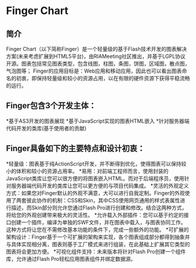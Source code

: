 Finger Chart 
================================================

简介
-----------------

Finger Chart（以下简称Finger）是一个轻量级的基于Flash技术开发的图表解决方案(未来考虑扩展到HTML5平台)，由RIAMeeting社区推出，并基于LGPL协议开源。图表包括常见图表类型，包含线图，柱图，条图，饼图，区域图，散点图，气泡图等； Finger的应用目标是：Web应用和移动应用，因此也可以看出图表命名的初衷，即保持轻量级和较小的资源占用，以在有限的硬件资源下获得平稳流畅的运行。

Finger包含3个开发主体：
-----------------

*基于AS3开发的图表展现
*基于JavaScript实现的图表HTML嵌入
*针对服务器端代码开发的类库(基于使用者的贡献)

Finger具备如下的主要特点和设计初衷：
-----------------

*轻量级：图表基于纯ActionScript开发，并不断得到优化，使得图表可以保持较小的体积和较小的资源占用率。
*易用：对前端工程师而言，使用封装的JavaScript类库让您可以很方便的将图表嵌入HTML。而对于后端程序员，使用针对服务器端代码开发的类库让您可以更方便的与项目代码集成。
*灵活的外观定义方式：如果您对Finger默认的外观不满意，大可以进行自我定制。Finger的外观使用了两套彼此协作的机制：CSS和Skin，其中CSS使用网页通用的样式表属性进行描述，而Skin部分则允许您通过Flash Pro进行创建和修改。结合这两种方式，将给您的外观创建带来极大的灵活性。
*允许载入外部插件：您可以基于约定的接口创建一个插件，编译为单独的SWF文件，并在图表中载入，与图表协同工作。这种方式将让您在不需修改基本功能的条件下，完成一些额外的功能。
*可扩展的架构设计：Finger基于一个可扩展的架构来实现，各个图表组成部分都得到抽象并与具体实现相分离，图表则基于工厂模式来进行组装，在此基础上扩展其它类型的图表将会更加方便。
*可视化组件支持：未来版本将针对Flash Pro创建一个组件库，允许通过Flash Pro轻松应用图表组件并绑定数据源。

